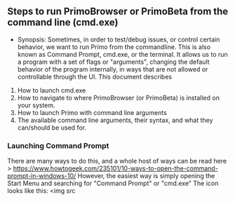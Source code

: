 ## Steps to run PrimoBrowser or PrimoBeta from the command line (cmd.exe)

 - Synopsis: Sometimes, in order to test/debug issues, or control certain behavior, we want to run Primo from the commandline.
This is also known as Command Prompt, cmd.exe, or the terminal. It allows us to run a program with a set of flags or "arguments",
changing the default behavior of the program internally, in ways that are not allowed or controllable through the UI. This document describes

1. How to launch cmd.exe
2. How to navigate to where PrimoBrowser (or PrimoBeta) is installed on your system.
3. How to launch Primo with command line arguments
4. The available command line arguments, their syntax, and what they can/should be used for.

### Launching Command Prompt
  There are many ways to do this, and a whole host of ways can be read here > https://www.howtogeek.com/235101/10-ways-to-open-the-command-prompt-in-windows-10/
  However, the easiest way is simply opening the Start Menu and searching for "Command Prompt" or "cmd.exe"
  The icon looks like this: <img src
